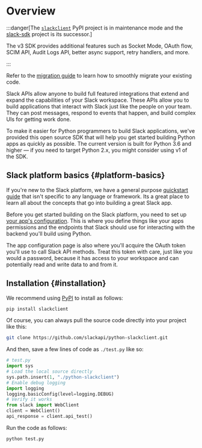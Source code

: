 # Overview

:::danger[The [`slackclient`](https://pypi.org/project/slackclient/) PyPI project is in maintenance mode and the [slack-sdk](https://pypi.org/project/slack-sdk/) project is its successor.] 

The v3 SDK provides additional features such as Socket Mode, OAuth flow, SCIM API, Audit Logs API, better async support, retry handlers, and more.

:::

Refer to the [migration guide](https://tools.slack.dev/python-slack-sdk/v3-migration) to learn how to smoothly migrate your existing code.

Slack APIs allow anyone to build full featured integrations that extend and expand the capabilities of your Slack workspace. These APIs allow you to build applications that interact with Slack just like the people on your team. They can post messages, respond to events that happen, and build complex UIs for getting work done.

To make it easier for Python programmers to build Slack applications, we've provided this open source SDK that will help you get started building Python apps as quickly as possible. The current version is built for Python 3.6 and higher — if you need to target Python 2.x, you might consider using v1 of the SDK.

## Slack platform basics {#platform-basics}

If you're new to the Slack platform, we have a general purpose [quickstart guide](/quickstart) that isn't specific to any language or framework. Its a great place to learn all about the concepts that go into building a great Slack app.

Before you get started building on the Slack platform, you need to set up [your app's configuration](https://api.slack.com/apps/new). This is where you define things like your apps permissions and the endpoints that Slack should use for interacting with the backend you'll build using Python.

The app configuration page is also where you'll acquire the OAuth token you'll use to call Slack API methods. Treat this token with care, just like you would a password, because it has access to your workspace and can potentially read and write data to and from it.

## Installation {#installation}

We recommend using [PyPI](https://pypi.python.org/pypi) to install as follows:

``` bash
pip install slackclient
```

Of course, you can always pull the source code directly into your project like this:

``` bash
git clone https://github.com/slackapi/python-slackclient.git
```

And then, save a few lines of code as `./test.py` like so:

``` python
# test.py
import sys
# Load the local source directly
sys.path.insert(1, "./python-slackclient")
# Enable debug logging
import logging
logging.basicConfig(level=logging.DEBUG)
# Verify it works
from slack import WebClient
client = WebClient()
api_response = client.api_test()
```

Run the code as follows:

``` bash
python test.py
```
